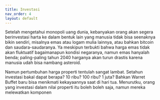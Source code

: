 ```yaml
---
title: Investasi
nav_order: 4
layout: default
---
```


Setelah mengetahui monopoli uang dunia, kebanyakan orang akan segera berinvestasi harta ke dalam bentuk lain yang manusia tidak bisa seenaknya bikin sendiri, misalnya emas atau logam mulia lainnya, atau bahkan bitcoin dan saudara-saudaranya. Ya meskipun terbukti bahwa harga emas tidak akan fluktuatif bagaimanapun kondisi negaranya, namun emas hanyalah benda; paling-paling tahun 2040 harganya akan turun drastis karena manusia udah bisa nambang asteroid.

Namun pertumbuhan harga properti tentulah sangat lambat. Setahun investasi bakal dapat berapa? 10 ribu? 100 ribu? 1 juta? Bahkan Warret Buffet baru bisa menikmati kekayaannya saat di hari tua. Menurutku, orang yang investasi dalam nilai properti itu boleh boleh saja, namun mereka melewatkan komponen